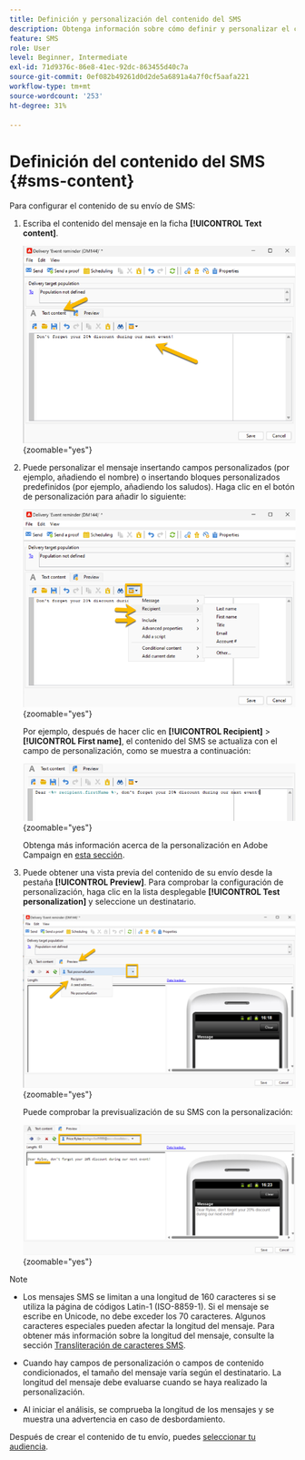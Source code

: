 ```yaml
---
title: Definición y personalización del contenido del SMS
description: Obtenga información sobre cómo definir y personalizar el contenido de un envío SMS
feature: SMS
role: User
level: Beginner, Intermediate
exl-id: 71d9376c-86e8-41ec-92dc-863455d40c7a
source-git-commit: 0ef082b49261d0d2de5a6891a4a7f0cf5aafa221
workflow-type: tm+mt
source-wordcount: '253'
ht-degree: 31%

---
```


# Definición del contenido del SMS {#sms-content}

Para configurar el contenido de su envío de SMS:

1. Escriba el contenido del mensaje en la ficha **[!UICONTROL Text content]**.

   ![](assets/sms_content.png){zoomable="yes"}

1. Puede personalizar el mensaje insertando campos personalizados (por ejemplo, añadiendo el nombre) o insertando bloques personalizados predefinidos (por ejemplo, añadiendo los saludos). Haga clic en el botón de personalización para añadir lo siguiente:

   ![](assets/sms_perso.png){zoomable="yes"}

   Por ejemplo, después de hacer clic en **[!UICONTROL Recipient]** > **[!UICONTROL First name]**, el contenido del SMS se actualiza con el campo de personalización, como se muestra a continuación:

   ![](assets/sms_perso_recipient.png){zoomable="yes"}

   Obtenga más información acerca de la personalización en Adobe Campaign en [esta sección](../personalize.md).

1. Puede obtener una vista previa del contenido de su envío desde la pestaña **[!UICONTROL Preview]**. Para comprobar la configuración de personalización, haga clic en la lista desplegable **[!UICONTROL Test personalization]** y seleccione un destinatario.

   ![](assets/sms_preview.png){zoomable="yes"}

   Puede comprobar la previsualización de su SMS con la personalización:

   ![](assets/sms_preview_phone.png){zoomable="yes"}

>[!NOTE]
>
>* Los mensajes SMS se limitan a una longitud de 160 caracteres si se utiliza la página de códigos Latin-1 (ISO-8859-1). Si el mensaje se escribe en Unicode, no debe exceder los 70 caracteres. Algunos caracteres especiales pueden afectar la longitud del mensaje. Para obtener más información sobre la longitud del mensaje, consulte la sección [Transliteración de caracteres SMS](smpp-external-account.md#smpp-channel-settings).
>
>* Cuando hay campos de personalización o campos de contenido condicionados, el tamaño del mensaje varía según el destinatario. La longitud del mensaje debe evaluarse cuando se haya realizado la personalización.
>
>* Al iniciar el análisis, se comprueba la longitud de los mensajes y se muestra una advertencia en caso de desbordamiento.

Después de crear el contenido de tu envío, puedes [seleccionar tu audiencia](sms-audience.md).
